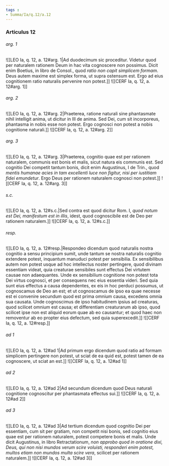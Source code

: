 ```yaml
---
tags : 
- Summa/Ia/q.12/a.12
---
```


### Articulus 12

###### arg. 1
![[LEO Ia, q. 12, a. 12#arg. 1|Ad duodecimum sic proceditur. Videtur quod per naturalem rationem Deum in hac vita cognoscere non possimus. Dicit enim Boetius, in libro de Consol., quod *ratio non capit simplicem formam*. Deus autem maxime est simplex forma, ut supra ostensum est. Ergo ad eius cognitionem ratio naturalis pervenire non potest.]]
![[CERF Ia, q. 12, a. 12#arg. 1]]

###### arg. 2
![[LEO Ia, q. 12, a. 12#arg. 2|Praeterea, ratione naturali sine phantasmate nihil intelligit anima, ut dicitur in III de anima. Sed Dei, cum sit incorporeus, phantasma in nobis esse non potest. Ergo cognosci non potest a nobis cognitione naturali.]]
![[CERF Ia, q. 12, a. 12#arg. 2]]

###### arg. 3
![[LEO Ia, q. 12, a. 12#arg. 3|Praeterea, cognitio quae est per rationem naturalem, communis est bonis et malis, sicut natura eis communis est. Sed cognitio Dei competit tantum bonis, dicit enim Augustinus, I de Trin., quod *mentis humanae acies in tam excellenti luce non figitur, nisi per iustitiam fidei emundetur*. Ergo Deus per rationem naturalem cognosci non potest.]]
![[CERF Ia, q. 12, a. 12#arg. 3]]

###### s.c.
![[LEO Ia, q. 12, a. 12#s.c.|Sed contra est quod dicitur Rom. I, *quod notum est Dei, manifestum est in illis*, idest, quod cognoscibile est de Deo per rationem naturalem.]]
![[CERF Ia, q. 12, a. 12#s.c.]]

###### resp.
![[LEO Ia, q. 12, a. 12#resp.|Respondeo dicendum quod naturalis nostra cognitio a sensu principium sumit, unde tantum se nostra naturalis cognitio extendere potest, inquantum manuduci potest per sensibilia. Ex sensibilibus autem non potest usque ad hoc intellectus noster pertingere, quod divinam essentiam videat, quia creaturae sensibiles sunt effectus Dei virtutem causae non adaequantes. Unde ex sensibilium cognitione non potest tota Dei virtus cognosci, et per consequens nec eius essentia videri. Sed quia sunt eius effectus a causa dependentes, ex eis in hoc perduci possumus, ut cognoscamus de Deo an est; et ut cognoscamus de ipso ea quae necesse est ei convenire secundum quod est prima omnium causa, excedens omnia sua causata. Unde cognoscimus de ipso habitudinem ipsius ad creaturas, quod scilicet omnium est causa; et differentiam creaturarum ab ipso, quod scilicet ipse non est aliquid eorum quae ab eo causantur; et quod haec non removentur ab eo propter eius defectum, sed quia superexcedit.]]
![[CERF Ia, q. 12, a. 12#resp.]]

###### ad 1
![[LEO Ia, q. 12, a. 12#ad 1|Ad primum ergo dicendum quod ratio ad formam simplicem pertingere non potest, ut sciat de ea quid est, potest tamen de ea cognoscere, ut sciat an est.]]
![[CERF Ia, q. 12, a. 12#ad 1]]

###### ad 2
![[LEO Ia, q. 12, a. 12#ad 2|Ad secundum dicendum quod Deus naturali cognitione cognoscitur per phantasmata effectus sui.]]
![[CERF Ia, q. 12, a. 12#ad 2]]

###### ad 3
![[LEO Ia, q. 12, a. 12#ad 3|Ad tertium dicendum quod cognitio Dei per essentiam, cum sit per gratiam, non competit nisi bonis, sed cognitio eius quae est per rationem naturalem, potest competere bonis et malis. Unde dicit Augustinus, in libro Retractationum, *non approbo quod in oratione dixi, Deus, qui non nisi mundos verum scire voluisti, responderi enim potest, multos etiam non mundos multa scire vera*, scilicet per rationem naturalem.]]
![[CERF Ia, q. 12, a. 12#ad 3]]

